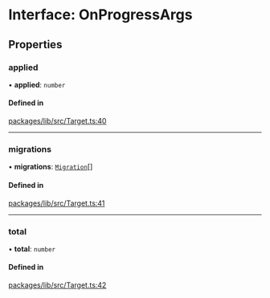 # Interface: OnProgressArgs

## Properties

### applied

• **applied**: `number`

#### Defined in

[packages/lib/src/Target.ts:40](https://github.com/Knaackee/hotmig/blob/225169c/packages/lib/src/Target.ts#L40)

___

### migrations

• **migrations**: [`Migration`](Migration.md)[]

#### Defined in

[packages/lib/src/Target.ts:41](https://github.com/Knaackee/hotmig/blob/225169c/packages/lib/src/Target.ts#L41)

___

### total

• **total**: `number`

#### Defined in

[packages/lib/src/Target.ts:42](https://github.com/Knaackee/hotmig/blob/225169c/packages/lib/src/Target.ts#L42)
